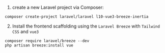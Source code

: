 1.  create a new Laravel project via Composer:
```
composer create-project laravel/laravel l10-vue3-breeze-inertia
```
2.  Install the frontend scaffolding using the `Laravel Breeze` with `Tailwind CSS` and `vue3`
```
composer require laravel/breeze --dev
php artisan breeze:install vue
```

